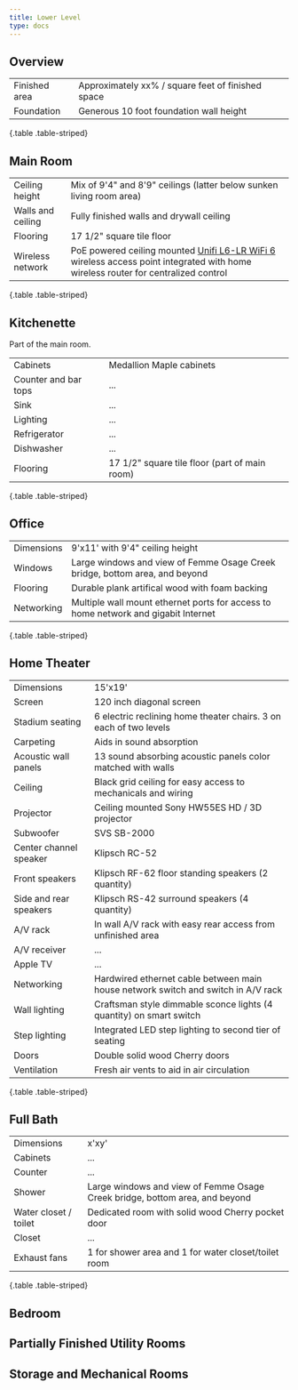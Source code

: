 ```yaml
---
title: Lower Level
type: docs
---
```


## Overview

| | |
|-|-|
|Finished area|Approximately xx% / square feet of finished space|
|Foundation|Generous 10 foot foundation wall height|
{.table .table-striped}

## Main Room

| | |
|-|-|
|Ceiling height|Mix of 9'4" and 8'9" ceilings (latter below sunken living room area)|
|Walls and ceiling|Fully finished walls and drywall ceiling|
|Flooring|17 1/2" square tile floor|
|Wireless network|PoE powered ceiling mounted [Unifi L6-LR WiFi 6](https://store.ui.com/us/en/pro/category/all-wifi/products/u6-lr) wireless access point integrated with home wireless router for centralized control|
{.table .table-striped}

## Kitchenette

Part of the main room.

| | |
|-|-|
|Cabinets|Medallion Maple cabinets|
|Counter and bar tops|...|
|Sink|...|
|Lighting|...|
|Refrigerator|...|
|Dishwasher|...|
|Flooring|17 1/2" square tile floor (part of main room)|
{.table .table-striped}

## Office

| | |
|-|-|
|Dimensions|9'x11' with 9'4" ceiling height|
|Windows|Large windows and view of Femme Osage Creek bridge, bottom area, and beyond|
|Flooring|Durable plank artifical wood with foam backing|
|Networking|Multiple wall mount ethernet ports for access to home network and gigabit Internet|
{.table .table-striped}

## Home Theater

| | |
|-|-|
|Dimensions|15'x19'|
|Screen|120 inch diagonal screen|
|Stadium seating|6 electric reclining home theater chairs. 3 on each of two levels|
|Carpeting|Aids in sound absorption|
|Acoustic wall panels|13 sound absorbing acoustic panels color matched with walls|
|Ceiling|Black grid ceiling for easy access to mechanicals and wiring|
|Projector|Ceiling mounted Sony HW55ES HD / 3D projector|
|Subwoofer|SVS SB-2000|
|Center channel speaker|Klipsch RC-52|
|Front speakers|Klipsch RF-62 floor standing speakers (2 quantity)|
|Side and rear speakers|Klipsch RS-42 surround speakers (4 quantity)|
|A/V rack|In wall A/V rack with easy rear access from unfinished area|
|A/V receiver|...|
|Apple TV|...|
|Networking|Hardwired ethernet cable between main house network switch and switch in A/V rack|
|Wall lighting|Craftsman style dimmable sconce lights (4 quantity) on smart switch|
|Step lighting|Integrated LED step lighting to second tier of seating|
|Doors|Double solid wood Cherry doors|
|Ventilation|Fresh air vents to aid in air circulation|
{.table .table-striped}

## Full Bath

| | |
|-|-|
|Dimensions|x'xy'|
|Cabinets|...|
|Counter|...|
|Shower|Large windows and view of Femme Osage Creek bridge, bottom area, and beyond|
|Water closet / toilet|Dedicated room with solid wood Cherry pocket door|
|Closet|...|
|Exhaust fans|1 for shower area and 1 for water closet/toilet room|
{.table .table-striped}

## Bedroom

## Partially Finished Utility Rooms

## Storage and Mechanical Rooms

